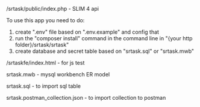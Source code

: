 /srtask/public/index.php - SLIM 4 api

To use this app you need to do:
1. create ".env" file based on ".env.example" and config that
2. run the "composer install" command in the command line in "{your http folder}/srtask/srtask"
3. create database and secret table based on "srtask.sql" or "srtask.mwb"

/srtaskfe/index.html - for js test 


srtask.mwb - mysql workbench ER model

srtask.sql - to import sql table

srtask.postman_collection.json - to import collection to postman